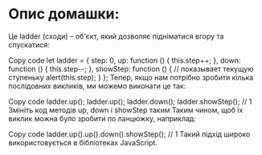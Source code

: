 # Oпис домашки: 
Це ladder (сходи) – об'єкт, який дозволяє підніматися вгору та спускатися:

Copy code
let ladder = {
step: 0,
up: function () {
this.step++;
},
down: function () {
this.step--;
},
showStep: function () { // показывает текущую ступеньку
alert(this.step);
}
};
Тепер, якщо нам потрібно зробити кілька послідовних викликів, ми можемо виконати це так:

Copy code
ladder.up();
ladder.up();
ladder.down();
ladder.showStep(); // 1
Змініть код методів up, down і showStep таким Таким чином, щоб їх виклик можна було зробити по ланцюжку, наприклад:

Copy code
ladder.up().up().down().showStep(); // 1
Такий підхід широко використовується в бібліотеках JavaScript.